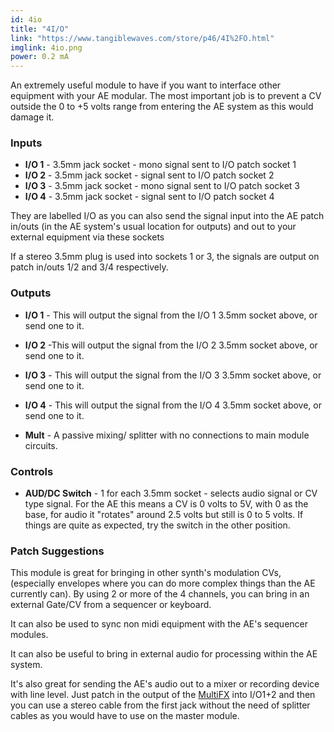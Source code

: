 ```yaml
---
id: 4io
title: "4I/O"
link: "https://www.tangiblewaves.com/store/p46/4I%2FO.html"
imglink: 4io.png
power: 0.2 mA
---
```


An extremely useful module to have if you want to interface other equipment with your AE modular. The most important job is to prevent a CV outside the 0 to +5 volts range from entering the AE system as this would damage it.


### Inputs

*   **I/O 1** - 3.5mm jack socket - mono signal sent to I/O patch socket 1
*   **I/O 2** - 3.5mm jack socket - signal sent to I/O patch socket 2
*   **I/O 3** - 3.5mm jack socket - mono signal sent to I/O patch socket 3
*   **I/O 4** - 3.5mm jack socket - signal sent to I/O patch socket 4

They are labelled I/O as you can also send the signal input into the AE patch in/outs (in the AE system's usual location for outputs) and out to your external equipment via these sockets

If a stereo 3.5mm plug is used into sockets 1 or 3, the signals are output on patch in/outs 1/2 and 3/4 respectively.

### Outputs

*   **I/O 1** - This will output the signal from the I/O 1 3.5mm socket above, or send one to it.
*   **I/O 2** -This will output the signal from the I/O 2 3.5mm socket above, or send one to it.
*   **I/O 3** - This will output the signal from the I/O 3 3.5mm socket above, or send one to it.
*   **I/O 4** - This will output the signal from the I/O 4 3.5mm socket above, or send one to it.
    
*   **Mult** - A passive mixing/ splitter with no connections to main module circuits.

### Controls

*   **AUD/DC Switch** - 1 for each 3.5mm socket - selects audio signal or CV type signal. For the AE this means a CV is 0 volts to 5V, with 0 as the base, for audio it "rotates" around 2.5 volts but still is 0 to 5 volts. If things are quite as expected, try the switch in the other position.

### Patch Suggestions

This module is great for bringing in other synth's modulation CVs, (especially envelopes where you can do more complex things than the AE currently can). By using 2 or more of the 4 channels, you can bring in an external Gate/CV from a sequencer or keyboard.

It can also be used to sync non midi equipment with the AE's sequencer modules.

It can also be useful to bring in external audio for processing within the AE system.

It's also great for sending the AE's audio out to a mixer or recording device with line level. Just patch in the output of the [MultiFX](https://wiki.aemodular.com/pmwiki.php/AeManual/MULTIFX) into I/O1+2 and then you can use a stereo cable from the first jack without the need of splitter cables as you would have to use on the master module.

